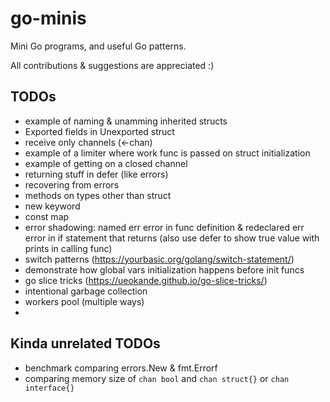 # go-minis
Mini Go programs, and useful Go patterns.

All contributions & suggestions are appreciated :)

## TODOs
* example of naming & unamming inherited structs
* Exported fields in Unexported struct
* receive only channels (<-chan)
* example of a limiter where work func is passed on struct initialization
* example of getting on a closed channel
* returning stuff in defer (like errors)
* recovering from errors
* methods on types other than struct
* new keyword
* const map
* error shadowing: named err error in func definition & redeclared err error in if statement that returns (also use defer to show true value with prints in calling func)
* switch patterns (https://yourbasic.org/golang/switch-statement/)
* demonstrate how global vars initialization happens before init funcs
* go slice tricks (https://ueokande.github.io/go-slice-tricks/)
* intentional garbage collection
* workers pool (multiple ways)
* 

## Kinda unrelated TODOs
* benchmark comparing errors.New & fmt.Errorf
* comparing memory size of `chan bool` and `chan struct{}` or `chan interface{}`

